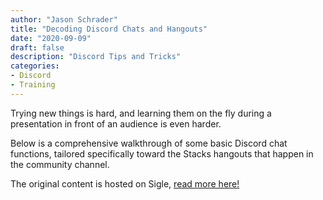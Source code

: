 ```yaml
---
author: "Jason Schrader"
title: "Decoding Discord Chats and Hangouts"
date: "2020-09-09"
draft: false
description: "Discord Tips and Tricks"
categories:
- Discord
- Training
---
```


Trying new things is hard, and learning them on the fly during a presentation in front of an audience is even harder.

Below is a comprehensive walkthrough of some basic Discord chat functions, tailored specifically toward the Stacks hangouts that happen in the community channel.

The original content is hosted on Sigle, [read more here!](https://app.sigle.io/whoabuddy.id.blockstack/IFT64oGIRG6yvFF4LB0UW)